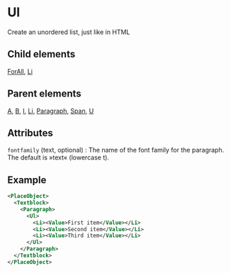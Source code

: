 # Ul



Create an unordered list, just like in HTML



##  Child elements

[ForAll](../forall.md), [Li](../li.md)

##  Parent elements

[A](../a.md), [B](../b.md), [I](../i.md), [Li](../li.md), [Paragraph](../paragraph.md), [Span](../span.md), [U](../u.md)


## Attributes



`fontfamily` (text, optional)
:   The name of the font family for the paragraph. The default is »text« (lowercase t).




## Example

```xml
<PlaceObject>
  <Textblock>
    <Paragraph>
      <Ul>
        <Li><Value>First item</Value></Li>
        <Li><Value>Second item</Value></Li>
        <Li><Value>Third item</Value></Li>
      </Ul>
    </Paragraph>
  </Textblock>
</PlaceObject>

```





